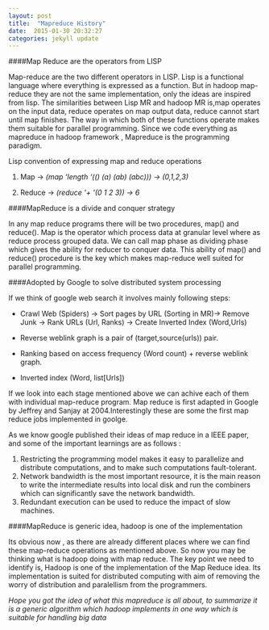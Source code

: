 ```yaml
---
layout: post
title:  "Mapreduce History"
date:  2015-01-30 20:32:27
categories: jekyll update
---
```


####Map Reduce are the operators from LISP

Map-reduce are the two different operators in LISP. Lisp is a functional language where everything is expressed as a function. But in hadoop map-reduce they are not the same implementation, only the ideas are inspired from lisp. The similarities between Lisp MR and hadoop MR is,map operates on the input data, reduce operates on map output data, reduce cannot start until map finishes. The way in which both of these functions operate makes them suitable for parallel programming. Since we code everything as mapreduce in hadoop framework , Mapreduce is the programming paradigm. 

Lisp convention of expressing map and reduce operations

1. Map -> *(map ‘length ‘(() (a) (ab) (abc)))  -> (0,1,2,3)*

2. Reduce -> *(reduce '+ '(0 1 2 3)) -> 6*

####MapReduce is a divide and conquer strategy

In any map reduce programs there will be two procedures, map() and reduce(). Map is the operator which process data at granular level where as reduce process grouped data. We can call map phase as dividing phase which gives the ability for reducer to conquer data. This ability of map() and reduce() procedure is the key which makes map-reduce well suited for parallel programming. 

####Adopted by Google to solve distributed system processing 

If we think of google web search it involves mainly following steps:

* Crawl Web (Spiders) -> Sort pages by URL (Sorting in MR)-> Remove Junk -> Rank URLs (Url, Ranks) -> Create Inverted Index (Word,Urls)

* Reverse weblink graph is a pair of (target,source(urls)) pair.

* Ranking based on access frequency (Word count) + reverse weblink graph.

* Inverted index (Word, list[Urls]) 

If we look into each stage mentioned above we can achive each of them with individual map-reduce program. Map reduce is first adapted in Google by Jeffrey and Sanjay at 2004.Interestingly these are some the first map reduce jobs implemented in goolge. 

As we know google published their ideas of map reduce in a IEEE paper, and some of the important learnings are as follows :

1. Restricting the programming model makes it easy to parallelize and distribute computations, and to make such computations fault-tolerant.
2. Network bandwidth is the most important resource, it is the main reason to write the intermediate results into local disk and run the combiners which can significantly save the network bandwidth.
3. Redundant execution can be used to reduce the impact of slow machines.

####MapReduce is generic idea, hadoop is one of the implementation

Its obvious now , as there are already different places where we can find these map-reduce operations as mentioned above. So now you may be thinking what is hadoop doing with map reduce. The key point we need to identify is, Hadoop is one of the implementation of the Map Reduce idea. Its implementation is suited for distributed computing with aim of removing the worry of distribution and paralellism from the programmers. 

*Hope you got the idea of what this mapreduce is all about, to summarize it is a generic algorithm which hadoop implements in one way which is suitable for handling big data*